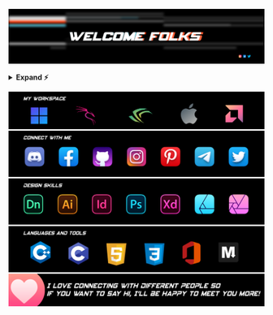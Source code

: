 ![Header image](https://raw.githubusercontent.com/karthik558/karthik558/master/assets/header.png)
<details>
<summary><b>Expand ⚡</summary>
<p align="center">
    <img alt = "SNAKE ANIMATION" src="https://github.com/karthik558/karthik558/blob/output/github-contribution-grid-snake.svg">
    <br>
    <img alt = "CURRENT STATS" src="https://github-readme-stats.vercel.app/api?username=karthik558&show_icons=true&count_private=true&line_height=25&title_color=42d9ff&icon_color=ee5f3c&text_color=fff&bg_color=000&hide_border=true" width="450" />
    <br>
    <img alt = "TOP USED LANGUAGES" src="https://github-readme-stats.vercel.app/api/top-langs/?username=karthik558&hide_border=true&layout=compact&langs_count=8&exclude_repo=comp426&line_height=20&title_color=42d9ff&icon_color=ee5f3c&text_color=fff&bg_color=000&hide_border=true" width="350" />
    <br>
    <img alt="CURRENT STREAK" src="https://github-readme-streak-stats.herokuapp.com/?user=karthik558&theme=shades-of-purple&hide_border=true&date_format=M%20j%5B%2C%20Y%5D&background=000&ring=a0ecff&currStreakNum=FF8136&fire=FF8136&sideNums=fff&dates=a0ecff&border=EF629F&stroke=a0ecff&currStreakLabel=EF629F&sideLabels=FF8136&line_height=20" width="450" />
    <br>
    <img alt="CONTRIBUTION GRAPH" src="https://activity-graph.herokuapp.com/graph?username=karthik558&theme=github-dark&hide_border=true&area=true&bg_color=000&color=fff&line=ff4246&point=a0ecff" width="450" />
</p>
</details>

![Workspace](https://raw.githubusercontent.com/karthik558/karthik558/master/assets/workspace.png)
<br>
<a href="https://gist.github.com/karthik558/4c488569d0cd59b7fcd9206cf63f3f2a">![Social Accounts](https://raw.githubusercontent.com/karthik558/karthik558/master/assets/connectwithme.png)</a>
<br>
![Design Skills](https://raw.githubusercontent.com/karthik558/karthik558/master/assets/designskills.png)
<br>
![Language Known](https://raw.githubusercontent.com/karthik558/karthik558/master/assets/languages.png)
<br>
![Footer image](https://raw.githubusercontent.com/karthik558/karthik558/master/assets/footer.png)